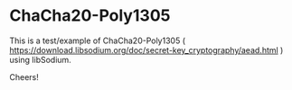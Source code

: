 # ChaCha20-Poly1305

This is a test/example of ChaCha20-Poly1305 ( https://download.libsodium.org/doc/secret-key_cryptography/aead.html ) using libSodium.

Cheers!
